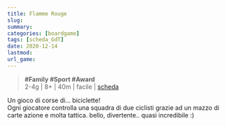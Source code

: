 ```yaml
---
title: Flamme Rouge
slug: 
summary: 
categories: [boardgame]
tags: [scheda_GdT]
date: 2020-12-14
lastmod: 
url_game: 
---
```

> **#Family #Sport #Award**   
> 2-4g | 8+ | 40m | facile | [scheda](https://boardgamegeek.com/boardgame/172225/exploding-kittens)  

Un gioco di corse di... biciclette!  
Ogni giocatore controlla una squadra di due ciclisti grazie ad un mazzo di carte azione e molta tattica.
bello, divertente.. quasi incredibile :)


